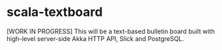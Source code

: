 # scala-textboard

[WORK IN PROGRESS] This will be a text-based bulletin board built with high-level server-side Akka HTTP API, Slick and PostgreSQL.